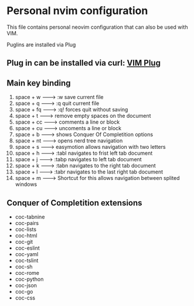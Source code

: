 # Personal nvim configuration

This file contains personal neovim configuration that can also be used with VIM.

Puglins are installed via Plug

## Plug in can be installed via curl: [VIM Plug](https://github.com/junegunn/vim-plug)

## Main key binding

  1. space + w   ---> :w save current file
  2. space + q   ---> :q quit current file
  3. space + fq  ---> :q! forces quit without saving
  4. space + t   ---> <Plugin> remove empty spaces on the document
  5. space + cc  ---> comments a line or block
  6. space + cu  ---> uncoments a line or block
  7. space + b   ---> <Plugin> shows Conquer Of Completition options
  8. space + nt  ---> <Plugin> opens nerd tree navigation
  9. space + s  ---> <Plugin> easymotion allows navigation with two letters
  10. space + h  ---> :tabl navigates to frist left tab document
  11. space + j  ---> :tabp navigates to left tab document
  12. space + k  ---> :tabn navigates to the right tab document
  13. space + l  ---> :tabr navigates to the last right tab document
  14. space + m  ---> Shortcut for <C-w> this allows navigation between splited windows

## Conquer of Completition extensions

- coc-tabnine
- coc-pairs
- coc-lists
- coc-html
- coc-git
- coc-eslint
- coc-yaml
- coc-tslint
- coc-sh
- coc-rome
- coc-python
- coc-json
- coc-go
- coc-css
